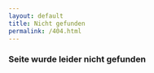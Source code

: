 ```yaml
---
layout: default
title: Nicht gefunden
permalink: /404.html
---
```


### Seite wurde leider nicht gefunden 
